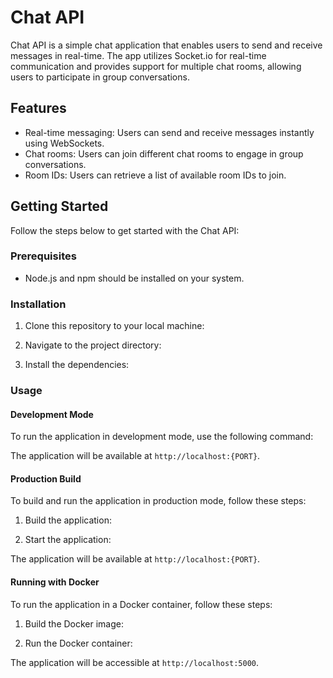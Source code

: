# Chat API

Chat API is a simple chat application that enables users to send and receive messages in real-time. The app utilizes Socket.io for real-time communication and provides support for multiple chat rooms, allowing users to participate in group conversations.

## Features

- Real-time messaging: Users can send and receive messages instantly using WebSockets.
- Chat rooms: Users can join different chat rooms to engage in group conversations.
- Room IDs: Users can retrieve a list of available room IDs to join.

## Getting Started

Follow the steps below to get started with the Chat API:

### Prerequisites

- Node.js and npm should be installed on your system.

### Installation

1. Clone this repository to your local machine:



2. Navigate to the project directory:



3. Install the dependencies:


### Usage

#### Development Mode

To run the application in development mode, use the following command:


The application will be available at `http://localhost:{PORT}`.

#### Production Build

To build and run the application in production mode, follow these steps:

1. Build the application:


2. Start the application:


The application will be available at `http://localhost:{PORT}`.

#### Running with Docker

To run the application in a Docker container, follow these steps:

1. Build the Docker image:


2. Run the Docker container:


The application will be accessible at `http://localhost:5000`.




